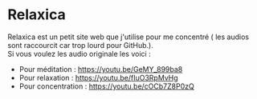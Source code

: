 # Relaxica
Relaxica est un petit site web que j'utilise pour me concentré ( les audios sont raccourcit car trop lourd pour GitHub.).  
 Si vous voulez les audio originale les voici :
* Pour méditation : https://youtu.be/GeMY_899ba8
* Pour relaxation : https://youtu.be/fIuO3RpMvHg
* Pour concentration : https://youtu.be/cOCb7Z8P0zQ
 

